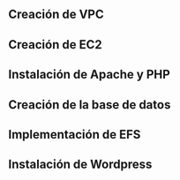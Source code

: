 ## Creación de VPC

## Creación de EC2

## Instalación de Apache y PHP

## Creación de la base de datos

## Implementación de EFS

## Instalación de Wordpress
